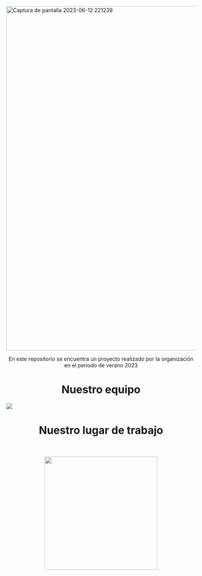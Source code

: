 <img width="913" alt="Captura de pantalla 2023-06-12 221239" src="https://github.com/asha-gc/hciproyect/assets/56806594/fe958643-0625-4721-a55a-8ecdc2eeadab">
<p align="center">En este repositorio se encuentra un proyecto realizado por la organización en el periodo de verano 2023</p>

<h1 align="center"> Nuestro equipo </h1>
<img src="https://github.com/asha-gc/hciproyect/assets/56806594/c0b2beb3-2a3d-4ece-bc53-e1f06ac0d888">
<h1 align="center"> Nuestro lugar de trabajo </h1> 
<br><br>
<div align="center"><img src="https://upload.wikimedia.org/wikipedia/commons/8/8e/UADY_logo.svg" width=300px></div>
